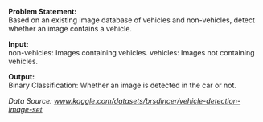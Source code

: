 __Problem Statement:__<br>
Based on an existing image database of vehicles and non-vehicles, detect whether an image contains a vehicle.

__Input:__<br>
non-vehicles: Images containing vehicles.
vehicles: Images not containing vehicles.

__Output:__<br>
Binary Classification: Whether an image is detected in the car or not.

_Data Source: www.kaggle.com/datasets/brsdincer/vehicle-detection-image-set_
